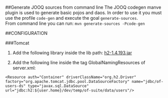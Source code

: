 ##Generate JOOQ sources from command line
The JOOQ codegen manve plugin is used to generate basic pojos and daos. In order to use it you must use the profile `code-gen` and execute the goal `generate-sources`.  
From command line you can run: `mvn generate-sources -Pcode-gen`

##CONFIGURATION

###Tomcat

1. Add the following library inside the lib path: [h2-1.4.193.jar](http://repo2.maven.org/maven2/com/h2database/h2/1.4.193/h2-1.4.193.jar)

2. Add the following line inside the tag GlobalNamingResources of server.xml:
```
<Resource auth="Container" driverClassName="org.h2.Driver" factory="org.apache.tomcat.jdbc.pool.DataSourceFactory" name="jdbc/of-users-ds" type="javax.sql.DataSource" url="jdbc:h2:${user.home}/dev/temp/of-suite/data/users"/>
```

